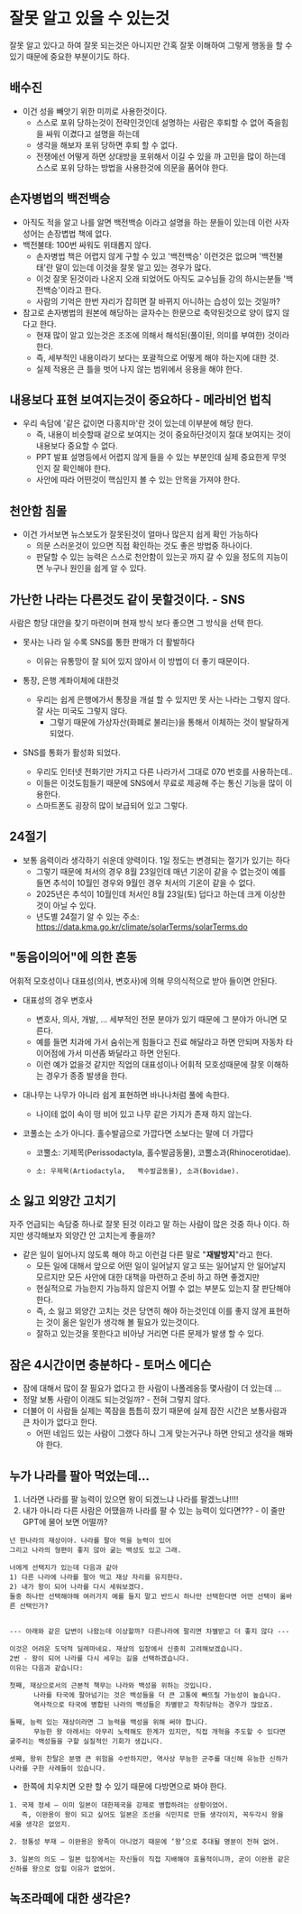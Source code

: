 # 잘못 알고 있을 수 있는것
잘못 알고 있다고 하여 잘못 되는것은 아니지만 간혹 잘못 이해하여 그렇게 행동을 할 수 있기 때문에 중요한 부분이기도 하다.


## 배수진
* 이건 성을 빼앗기 위한 미끼로 사용한것이다.
  - 스스로 포위 당하는것이 전략인것인데 설명하는 사람은 후퇴할 수 없어 죽을힘을 싸워 이겼다고 설명을 하는데
  - 생각을 해보자 포위 당하면 후퇴 할 수 없다.
  - 전쟁에선 어떻게 하면 상대방을 포위해서 이길 수 있을 까 고민을 많이 하는데 스스로 포위 당하는 방법을 사용한것에 의문을 품어야 한다.


## 손자병법의 백전백승
* 아직도 적을 알고 나를 알면 백전백승 이라고 설명을 하는 분들이 있는데 이런 사자성어는 손장볍법 책에 없다.
* 백전불태: 100번 싸워도 위태롭지 않다.
  - 손자병법 책은 어렵지 않게 구할 수 있고 '백전백승' 이런것은 없으며 '백전불태'란 말이 있는데 이것을 잘못 알고 있는 경우가 많다.
  - 이것 잘못 된것이라 나온지 오래 되었어도 아직도 교수님들 강의 하시는분들 '백전백승'이라고 한다.
  - 사람의 기억은 한번 자리가 잡히면 잘 바뀌지 아니하는 습성이 있는 것일까?
* 참고로 손자병법의 원본에 해당하는 글자수는 한문으로 축약된것으로 양이 많지 않다고 한다.
  - 현재 많이 알고 있는것은 조조에 의해서 해석된(풀이된, 의미를 부여한) 것이라 한다.
  - 즉, 세부적인 내용이라기 보다는 포괄적으로 어떻게 해야 하는지에 대한 것.
  - 실제 적용은 큰 틀을 벗어 나지 않는 범위에서 응용을 해야 한다.


## 내용보다 표현 보여지는것이 중요하다 - 메라비언 법칙
* 우리 속담에 '같은 값이면 다홍치마'란 것이 있는데 이부분에 해당 한다.
  - 즉, 내용이 비슷할때 겉으로 보여지는 것이 중요하단것이지 절대 보여지는 것이 내용보다 중요할 수 없다.
  - PPT 발표 설명등에서 어렵지 않게 들을 수 있는 부분인데 실제 중요한게 무엇인지 잘 확인해야 한다.
  - 사안에 따라 어떤것이 핵심인지 볼 수 있는 안목을 가져야 한다.


## 천안함 침몰
* 이건 가서보면 뉴스보도가 잘못된것이 얼마나 많은지 쉽게 확인 가능하다
  - 의문 스러운것이 있으면 직접 확인하는 것도 좋은 방법중 하나이다.
  - 판달할 수 있는 능력은 스스로 천안함이 있는곳 까지 갈 수 있을 정도의 지능이면 누구나 원인을 쉽게 알 수 있다.


## 가난한 나라는 다른것도 같이 못할것이다. - SNS
사람은 항당 대안을 찾기 마련이며 현재 방식 보다 좋으면 그 방식을 선택 한다.

* 못사는 나라 일 수록 SNS를 통한 판매가 더 활발하다
  - 이유는 유통망이 잘 되어 있지 않아서 이 방법이 더 좋기 때문이다.

* 통장, 은행 계좌이체에 대한것
  - 우리는 쉽게 은행에가서 통장을 개설 할 수 있지만 못 사는 나라는 그렇지 않다. 잘 사는 미국도 그렇지 않다.
    + 그렇기 때문에 가상자산(화폐로 불리는)을 통해서 이체하는 것이 발달하게 되었다.

* SNS를 통화가 활성화 되었다.
  - 우리도 인터넷 전화기만 가지고 다른 나라가서 그대로 070 번호를 사용하는데..
  - 이들은 이것도힘들기 때문에 SNS에서 무료로 제공해 주는 통신 기능을 많이 이용한다.
  - 스마트폰도 굉장히 많이 보급되어 있고 그렇다.




## 24절기
* 보통 음력이라 생각하기 쉬운데 양력이다. 1일 정도는 변경되는 절기가 있기는 하다
  - 그렇기 때문에 처서의 경우 8월 23일인데 매년 기온이 같을 수 없는것이 예를 들면 추석이 10월인 경우와 9월인 경우 처서의 기온이 같을 수 없다.
  - 2025년은 추석이 10월인데 처서인 8월 23일(토) 덥다고 하는데 크게 이상한 것이 아닐 수 있다.
  - 년도별 24절기 알 수 있는 주소: https://data.kma.go.kr/climate/solarTerms/solarTerms.do


## "동음이의어"에 의한 혼동
어휘적 모호성이나 대표성(의사, 변호사)에 의해 무의식적으로 받아 들이면 안된다.
* 대표성의 경우 변호사
  - 변호사, 의사, 개발, ... 세부적인 전문 분야가 있기 때문에 그 분야가 아니면 모른다.
  - 예를 들면 치과에 가서 숨쉬는게 힘들다고 진료 해달라고 하면 안되며 자동차 타이어점에 가서 미션좀 봐달라고 하면 안된다.
  - 이런 예가 없을것 같지만 직업의 대표성이나 어휘적 모호성때문에 잘못 이해하는 경우가 종종 발생을 한다.

* 대나무는 나무가 아니라 쉽게 표현하면 바나나처럼 풀에 속한다.
  - 나이테 없이 속이 떵 비어 있고 나무 같은 가지가 존재 하지 않는다.

* 코풀소는 소가 아니다. 홀수발굽으로 가깝다면 소보다는 말에 더 가깝다
  - 코뿔소: 기제목(Perissodactyla, 홀수발굽동물), 코뿔소과(Rhinocerotidae).
  -     소: 우제목(Artiodactyla,   짝수발굽동물), 소과(Bovidae).


## 소 잃고 외양간 고치기
자주 언급되는 속담중 하나로 잘못 된것 이라고 말 하는 사람이 많은 것중 하나 이다. 하지만 생각해보자 외양간 안 고치는게 좋을까?
* 같은 일이 일어나지 않도록 해야 하고 이런걸 다른 말로 "**재발방지**"라고 한다.
  - 모든 일에 대해서 앞으로 어떤 일이 일어날지 알고 또는 일어날지 안 일어날지 모르지만 모든 사안에 대한 대책을 마련하고 준비 하고 하면 좋겠지만
  - 현실적으로 가능한지 가능하지 않은지 어쩔 수 없는 부분도 있는지 잘 판단해야 한다.
  - 즉, 소 잃고 외양간 고치는 것은 당연히 해야 하는것인데 이를 좋지 않게 표현하는 것이 옮은 일인가 생각해 볼 필요가 있는것이다.
  - 잘하고 있는것을 못한다고 비아냥 거리면 다른 문제가 발생 할 수 있다.


## 잠은 4시간이면 충분하다 - 토머스 에디슨
* 잠에 대해서 많이 잘 필요가 없다고 한 사람이 나폴레옹등 몇사람이 더 있는데 ...
* 정말 보통 사람이 이래도 되는것일까? - 전혀 그렇지 않다.
* 더불어 이 사람들 실제는 쪽잠을 틈틈히 잤기 때문에 실제 잠잔 시간은 보통사람과 큰 차이가 없다고 한다.
  - 어떤 네임드 있는 사람이 그랬다 하니 그게 맞는거구나 하면 안되고 생각을 해봐야 한다.



## 누가 나라를 팔아 먹었는데...
1) 너라면 나라를 팔 능력이 있으면 왕이 되겠느냐 나라를 팔겠느냐!!!!
2) 내가 아니라 다른 사람은 어땠을까 나라를 팔 수 있는 능력이 있다면??? - 이 줄만 GPT에 물어 보면 어떨까?
```
넌 한나라의 재상이야. 나라를 팔아 먹을 능력이 있어
그리고 나라의 형편이 좋지 않아 굶는 백성도 있고 그래.

너에게 선택지가 있는데 다음과 같아
1) 다른 나라에 나라를 팔아 먹고 재상 자리를 유지한다.
2) 내가 왕이 되어 나라를 다시 세워보겠다.
둘중 하나만 선택해야해 여러가지 예를 들지 말고 반드시 하나만 선택한다면 어떤 선택이 옮바른 선택인가?


--- 아래와 같은 답변이 나왔는데 이상할까? 다른나라에 팔리면 차별받고 더 좋지 않다 ---

이것은 어려운 도덕적 딜레마네요. 재상의 입장에서 신중히 고려해보겠습니다.
2번 - 왕이 되어 나라를 다시 세우는 길을 선택하겠습니다.
이유는 다음과 같습니다:

첫째, 재상으로서의 근본적 책무는 나라와 백성을 위하는 것입니다.
      나라를 타국에 팔아넘기는 것은 백성들을 더 큰 고통에 빠뜨릴 가능성이 높습니다.
      역사적으로 타국에 병합된 나라의 백성들은 차별받고 착취당하는 경우가 많았죠.

둘째, 능력 있는 재상이라면 그 능력을 백성을 위해 써야 합니다.
      무능한 왕 아래서는 아무리 노력해도 한계가 있지만, 직접 개혁을 주도할 수 있다면 굶주리는 백성들을 구할 실질적인 기회가 생깁니다.

셋째, 왕위 찬탈은 분명 큰 위험을 수반하지만, 역사상 무능한 군주를 대신해 유능한 신하가 나라를 구한 사례들이 있습니다.

```
* 한쪽에 치우치면 오판 할 수 있기 때문에 다방면으로 봐야 한다.
```
1. 국제 정세 – 이미 일본이 대한제국을 강제로 병합하려는 상황이었어.
   즉, 이완용이 왕이 되고 싶어도 일본은 조선을 식민지로 만들 생각이지, 꼭두각시 왕을 세울 생각은 없었지.

2. 정통성 부재 – 이완용은 왕족이 아니었기 때문에 ‘왕’으로 추대될 명분이 전혀 없어.

3. 일본의 의도 – 일본 입장에서는 자신들이 직접 지배해야 효율적이니까, 굳이 이완용 같은 신하를 왕으로 앉힐 이유가 없었어.
```

## 녹조라떼에 대한 생각은?

```
```
